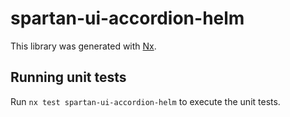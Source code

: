 # spartan-ui-accordion-helm

This library was generated with [Nx](https://nx.dev).


## Running unit tests

Run `nx test spartan-ui-accordion-helm` to execute the unit tests.

